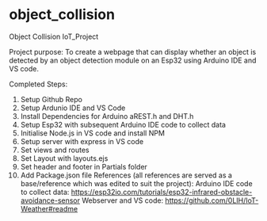 # object_collision
Object Collision IoT_Project

Project purpose:
To create a webpage that can display whether an object is detected by an object detection module on an Esp32 using Arduino IDE and VS code.

Completed Steps:
1. Setup Github Repo
2. Setup Ardunio IDE and VS Code
3. Install Dependencies for Arduino aREST.h and DHT.h
4. Setup Esp32 with subsequent Arduino IDE code to collect data
5. Initialise Node.js in VS code and install NPM
6. Setup server with express in VS code
7. Set views and routes
8. Set Layout with layouts.ejs
9. Set header and footer in Partials folder
10. Add Package.json file
References (all references are served as a base/reference which was edited to suit the project):
Arduino IDE code to collect data:
https://esp32io.com/tutorials/esp32-infrared-obstacle-avoidance-sensor
Webserver and VS code:
https://github.com/0LIH/IoT-Weather#readme

   
    
